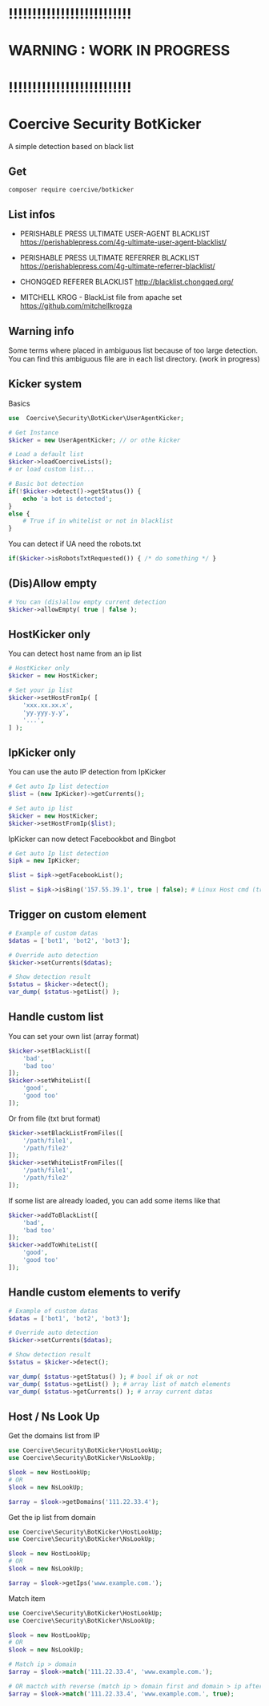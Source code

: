 !!!!!!!!!!!!!!!!!!!!!!!!!!
==========================
WARNING : WORK IN PROGRESS
==========================
!!!!!!!!!!!!!!!!!!!!!!!!!!
==========================

Coercive Security BotKicker
===========================

A simple detection based on black list

Get
---
```
composer require coercive/botkicker
```

List infos
----------

- PERISHABLE PRESS ULTIMATE USER-AGENT BLACKLIST 
https://perishablepress.com/4g-ultimate-user-agent-blacklist/

- PERISHABLE PRESS ULTIMATE REFERRER BLACKLIST 
https://perishablepress.com/4g-ultimate-referrer-blacklist/

- CHONGQED REFERER BLACKLIST 
http://blacklist.chongqed.org/

- MITCHELL KROG - BlackList file from apache set
https://github.com/mitchellkrogza

Warning info
------------

Some terms where placed in ambiguous list because of too large detection. You can find this ambiguous file are in each list directory. (work in progress)

Kicker system
-------------

Basics

```php
use  Coercive\Security\BotKicker\UserAgentKicker;

# Get Instance
$kicker = new UserAgentKicker; // or othe kicker

# Load a default list
$kicker->loadCoerciveLists();
# or load custom list...

# Basic bot detection
if(!$kicker->detect()->getStatus()) {
	echo 'a bot is detected';
}
else {
    # True if in whitelist or not in blacklist
}
```

You can detect if UA need the robots.txt

```php
if($kicker->isRobotsTxtRequested()) { /* do something */ }
```

(Dis)Allow empty
----------------

```php
# You can (dis)allow empty current detection
$kicker->allowEmpty( true | false );
```

HostKicker only
---------------

You can detect host name from an ip list

```php
# HostKicker only
$kicker = new HostKicker;

# Set your ip list
$kicker->setHostFromIp( [
	'xxx.xx.xx.x',
	'yy.yyy.y.y',
	'...',
] );
```

IpKicker only
-------------

You can use the auto IP detection from IpKicker

```php
# Get auto Ip list detection
$list = (new IpKicker)->getCurrents();

# Set auto ip list
$kicker = new HostKicker;
$kicker->setHostFromIp($list);
```

IpKicker can now detect Facebookbot and Bingbot

```php
# Get auto Ip list detection
$ipk = new IpKicker;

$list = $ipk->getFacebookList();

$list = $ipk->isBing('157.55.39.1', true | false); # Linux Host cmd (true) / NsLookUp (false)
```

Trigger on custom element
-------------------------

```php
# Example of custom datas
$datas = ['bot1', 'bot2', 'bot3'];

# Override auto detection
$kicker->setCurrents($datas);

# Show detection result
$status = $kicker->detect();
var_dump( $status->getList() );
```

Handle custom list
------------------

You can set your own list (array format)
```php
$kicker->setBlackList([
	'bad',
	'bad too'
]);
$kicker->setWhiteList([
	'good',
	'good too'
]);
```

Or from file (txt brut format)
```php
$kicker->setBlackListFromFiles([
	'/path/file1',
	'/path/file2'
]);
$kicker->setWhiteListFromFiles([
	'/path/file1',
	'/path/file2'
]);
```

If some list are already loaded, you can add some items like that
```php
$kicker->addToBlackList([
	'bad',
	'bad too'
]);
$kicker->addToWhiteList([
	'good',
	'good too'
]);
```

Handle custom elements to verify
--------------------------------

```php
# Example of custom datas
$datas = ['bot1', 'bot2', 'bot3'];

# Override auto detection
$kicker->setCurrents($datas);

# Show detection result
$status = $kicker->detect();

var_dump( $status->getStatus() ); # bool if ok or not
var_dump( $status->getList() ); # array list of match elements
var_dump( $status->getCurrents() ); # array current datas
```

Host / Ns Look Up
-----------------

Get the domains list from IP
```php
use Coercive\Security\BotKicker\HostLookUp;
use Coercive\Security\BotKicker\NsLookUp;

$look = new HostLookUp;
# OR
$look = new NsLookUp;

$array = $look->getDomains('111.22.33.4');
```

Get the ip list from domain
```php
use Coercive\Security\BotKicker\HostLookUp;
use Coercive\Security\BotKicker\NsLookUp;

$look = new HostLookUp;
# OR
$look = new NsLookUp;

$array = $look->getIps('www.example.com.');
```

Match item
```php
use Coercive\Security\BotKicker\HostLookUp;
use Coercive\Security\BotKicker\NsLookUp;

$look = new HostLookUp;
# OR
$look = new NsLookUp;

# Match ip > domain
$array = $look->match('111.22.33.4', 'www.example.com.');

# OR mactch with reverse (match ip > domain first and domain > ip after)
$array = $look->match('111.22.33.4', 'www.example.com.', true);
```